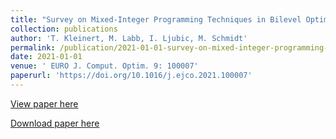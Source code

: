 ```yaml
---
title: "Survey on Mixed-Integer Programming Techniques in Bilevel Optimization"
collection: publications
author: 'T. Kleinert, M. Labb, I. Ljubic, M. Schmidt'
permalink: /publication/2021-01-01-survey-on-mixed-integer-programming-techniques-in-bilevel-optimization
date: 2021-01-01
venue: ' EURO J. Comput. Optim. 9: 100007'
paperurl: 'https://doi.org/10.1016/j.ejco.2021.100007'
---
```

[View paper here](https://doi.org/10.1016/j.ejco.2021.100007)

[Download paper here](http://www.optimization-online.org/DB_HTML/2021/01/8187.html)
